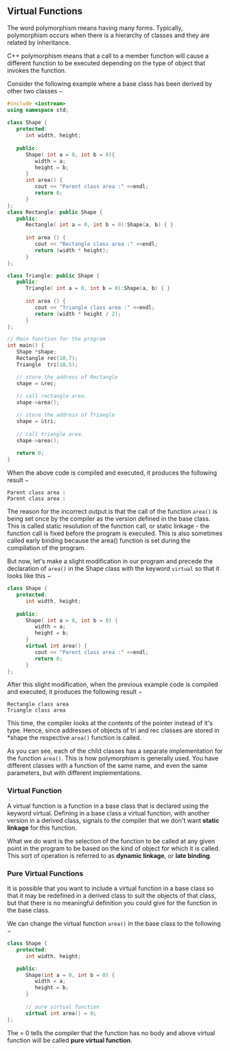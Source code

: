 ## Virtual Functions 

The word polymorphism means having many forms. Typically, polymorphism occurs when there is a hierarchy of classes and they are related by inheritance.

C++ polymorphism means that a call to a member function will cause a different function to be executed depending on the type of object that invokes the function.

Consider the following example where a base class has been derived by other two classes −

```cpp
#include <iostream> 
using namespace std;
 
class Shape {
   protected:
      int width, height;
      
   public:
      Shape( int a = 0, int b = 0){
         width = a;
         height = b;
      }
      int area() {
         cout << "Parent class area :" <<endl;
         return 0;
      }
};
class Rectangle: public Shape {
   public:
      Rectangle( int a = 0, int b = 0):Shape(a, b) { }
      
      int area () { 
         cout << "Rectangle class area :" <<endl;
         return (width * height); 
      }
};

class Triangle: public Shape {
   public:
      Triangle( int a = 0, int b = 0):Shape(a, b) { }
      
      int area () { 
         cout << "Triangle class area :" <<endl;
         return (width * height / 2); 
      }
};

// Main function for the program
int main() {
   Shape *shape;
   Rectangle rec(10,7);
   Triangle  tri(10,5);

   // store the address of Rectangle
   shape = &rec;
   
   // call rectangle area.
   shape->area();

   // store the address of Triangle
   shape = &tri;
   
   // call triangle area.
   shape->area();
   
   return 0;
}
```

When the above code is compiled and executed, it produces the following result −
```
Parent class area :
Parent class area :
```

The reason for the incorrect output is that the call of the function `area()` is being set once by the compiler as the version defined in the base class. This is called static resolution of the function call, or static linkage - the function call is fixed before the program is executed. This is also sometimes called early binding because the area() function is set during the compilation of the program.

But now, let's make a slight modification in our program and precede the declaration of `area()` in the Shape class with the keyword `virtual` so that it looks like this −

```cpp
class Shape {
   protected:
      int width, height;
      
   public:
      Shape( int a = 0, int b = 0) {
         width = a;
         height = b;
      }
      virtual int area() {
         cout << "Parent class area :" <<endl;
         return 0;
      }
};
```

After this slight modification, when the previous example code is compiled and executed, it produces the following result −

```
Rectangle class area
Triangle class area
```

This time, the compiler looks at the contents of the pointer instead of it's type. Hence, since addresses of objects of tri and rec classes are stored in *shape the respective `area()` function is called.

As you can see, each of the child classes has a separate implementation for the function `area()`. This is how polymorphism is generally used. You have different classes with a function of the same name, and even the same parameters, but with different implementations.

### Virtual Function

A virtual function is a function in a base class that is declared using the keyword virtual. Defining in a base class a virtual function, with another version in a derived class, signals to the compiler that we don't want **static linkage** for this function.

What we do want is the selection of the function to be called at any given point in the program to be based on the kind of object for which it is called. This sort of operation is referred to as **dynamic linkage**, or **late binding**.

### Pure Virtual Functions

It is possible that you want to include a virtual function in a base class so that it may be redefined in a derived class to suit the objects of that class, but that there is no meaningful definition you could give for the function in the base class.

We can change the virtual function `area()` in the base class to the following −

```cpp
class Shape {
   protected:
      int width, height;

   public:
      Shape(int a = 0, int b = 0) {
         width = a;
         height = b;
      }
      
      // pure virtual function
      virtual int area() = 0;
};
```

The = 0 tells the compiler that the function has no body and above virtual function will be called **pure virtual function**.